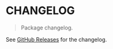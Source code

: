 # CHANGELOG

> Package changelog.

See [GitHub Releases](https://github.com/stdlib-js/stats-base-smskrange/releases) for the changelog.
